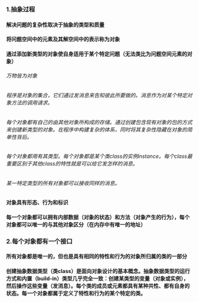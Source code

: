 ### 1.抽象过程
#### 解决问题的复杂性取决于抽象的类型和质量
#### 将问题空间中的元素及其解空间中的表示称为对象
#### 通过添加新类型的对象使自身适用于某个特定问题（无法类比为问题空间元素的对象）
######  万物皆为对象
######  程序是对象的集合，它们通过发消息来告知彼此所要做的。消息作为对某个特定对象方法的调用请求。
######  每个对象都有自己的由其他对象所构成的存储。通过创建包含现有对象的包的方式来创建新类型的对象。在程序中构建复杂的体系，同时将其复杂性隐藏在对象的简单性背后。
###### 每个对象都用有其类型。每个对象都是某个类class的实例instance。每个class最重要区别于其他class的特性就是可以给它发怎样的消息。
###### 某一特定类型的所有对象都可以接收同样的消息。
#### 对象具有形态、行为和标识
#### 每一个对象都可以拥有内部数据（对象的状态）和方法（对象产生的行为），每个对象都可以唯一的与其他对象区分（在内存中有唯一的地址）
### 2.每个对象都有一个接口
#### 所有对象都是唯一的，但也是具有相同的特性和行为的对象所归属的类的一部分
#### 创建抽象数据类型（类class）是面向对象设计的基本概念。抽象数据类型的运行方式和内置（build-in）类型几乎完全一致：创建某类型的变量（对象或实例），然后操作这些变量（发消息）。每个类的成员或元素都具有某种共性、都有自身的状态。每一个对象都属于定义了特性和行为的某个特定的类。
